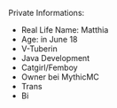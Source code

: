 Private Informations:
- Real Life Name: Matthia
- Age: in June 18
- V-Tuberin
- Java Development
- Catgirl/Femboy
- Owner bei MythicMC
- Trans
- Bi
